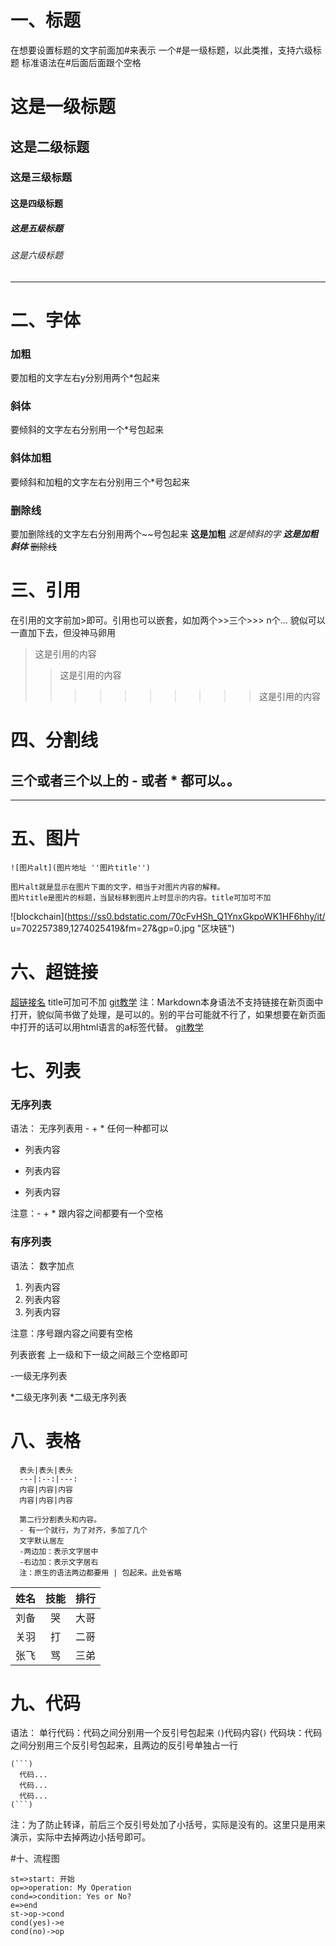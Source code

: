 # 一、标题
在想要设置标题的文字前面加#来表示
一个#是一级标题，以此类推，支持六级标题
标准语法在#后面后面跟个空格
# 这是一级标题
## 这是二级标题
### 这是三级标题
#### 这是四级标题
##### 这是五级标题
###### 这是六级标题
------
# 二、字体
### 加粗
要加粗的文字左右y分别用两个*包起来
### 斜体
要倾斜的文字左右分别用一个*号包起来
### 斜体加粗
要倾斜和加粗的文字左右分别用三个*号包起来
### 删除线
要加删除线的文字左右分别用两个~~号包起来
**这是加粗**
*这是倾斜的字*
***这是加粗斜体***
~~删除线~~
# 三、引用
在引用的文字前加>即可。引用也可以嵌套，如加两个>>三个>>>
n个...
貌似可以一直加下去，但没神马卵用
>这是引用的内容
>>这是引用的内容
>>>>>>>>>>这是引用的内容
# 四、分割线
三个或者三个以上的 - 或者 * 都可以。。
-----
***
# 五、图片
```
![图片alt](图片地址 ''图片title'')

图片alt就是显示在图片下面的文字，相当于对图片内容的解释。
图片title是图片的标题，当鼠标移到图片上时显示的内容。title可加可不加
```
![blockchain](https://ss0.bdstatic.com/70cFvHSh_Q1YnxGkpoWK1HF6hhy/it/
u=702257389,1274025419&fm=27&gp=0.jpg "区块链")
# 六、超链接
[超链接名](超链接地址 "超链接title")
title可加可不加
[git教学](https://blog.csdn.net/qq_36150631/article/details/81038485)
注：Markdown本身语法不支持链接在新页面中打开，貌似简书做了处理，是可以的。别的平台可能就不行了，如果想要在新页面中打开的话可以用html语言的a标签代替。
<a href="https://blog.csdn.net/qq_36150631/article/details/81038485" target="_blank">git教学</a>
# 七、列表
### 无序列表
语法：
无序列表用 - + * 任何一种都可以
- 列表内容
+ 列表内容
* 列表内容

注意：- + * 跟内容之间都要有一个空格

### 有序列表
语法：
数字加点

1. 列表内容
2. 列表内容
3. 列表内容

注意：序号跟内容之间要有空格

列表嵌套
上一级和下一级之间敲三个空格即可

-一级无序列表



*二级无序列表
*二级无序列表



# 八、表格
```
  表头|表头|表头
  ---|:--:|---:
  内容|内容|内容
  内容|内容|内容

  第二行分割表头和内容。
  - 有一个就行，为了对齐，多加了几个
  文字默认居左
  -两边加：表示文字居中
  -右边加：表示文字居右
  注：原生的语法两边都要用 | 包起来。此处省略
```
姓名|技能|排行
--|:--:|--:
刘备|哭|大哥
关羽|打|二哥
张飞|骂|三弟
# 九、代码
语法：
单行代码：代码之间分别用一个反引号包起来
`(`)代码内容(`)`
代码块：代码之间分别用三个反引号包起来，且两边的反引号单独占一行

```
(```)
  代码...
  代码...
  代码...
(```)
```
注：为了防止转译，前后三个反引号处加了小括号，实际是没有的。这里只是用来演示，实际中去掉两边小括号即可。

#十、流程图
```flow
st=>start: 开始
op=>operation: My Operation
cond=>condition: Yes or No?
e=>end
st->op->cond
cond(yes)->e
cond(no)->op
```
